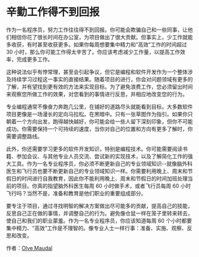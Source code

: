 # 辛勤工作得不到回报

作为一名程序员，努力工作往往得不到回报。你可能会欺骗自己和一些同事，让他们相信你花了很长时间在办公室，为项目做出了很大贡献。但事实上，少工作就能多收获，有时甚至收获更多。如果你每周想要集中精力和“高效”工作的时间超过 30 小时，那么你可能工作得太辛苦了。你应该考虑减少工作量，以提高工作效率，完成更多工作。

这种说法似乎有悖常理，甚至会引起争议，但它是编程和软件开发作为一个整体涉及持续学习过程这一事实的直接结果。随着项目的进行，你会对问题领域有更多的了解，并有望找到更有效的方法来实现目标。为了避免浪费工作，您必须留出时间来观察您所做工作的效果，对您看到的事情进行反思，并相应地改变您的行为。

专业编程通常不像奋力奔跑几公里，在铺好的道路尽头就能看到目标。大多数软件项目更像是一场漫长的定向马拉松。在黑暗中。只有一张草图作为指引。如果你只朝着一个方向出发，跑得越快越好，你可能会给一些人留下深刻印象，但你不可能成功。你需要保持一个可持续的速度，当你对自己的位置和方向有更多了解时，你需要调整路线。

此外，你还需要学习更多的软件开发知识，特别是编程技术。你可能需要阅读书籍、参加会议、与其他专业人员交流、尝试新的实现技术，以及了解简化工作的强大工具。作为一名专业程序员，你必须不断更新自己的专业领域知识--就像脑外科医生和飞行员也要不断更新自己的专业领域知识一样。你需要利用晚上、周末和节假日的时间进行自我教育，因此你不能利用晚上、周末和节假日的时间加班处理当前的项目。你真的指望脑外科医生每周 60 小时做手术，或者飞行员每周 60 小时飞行吗？当然不是，准备和教育是他们职业的重要组成部分。

要专注于项目，通过寻找明智的解决方案做出尽可能多的贡献，提高自己的技能，反思自己正在做的事情，并调整自己的行为。避免像仓鼠一样在笼子里转来转去，使自己和我们的职业蒙羞。作为一名专业程序员，你应该知道每周 60 个小时都要集中精力、“高效”工作是不理智的。像专业人士一样行事：准备、实施、观察、反思和改变。

作者：[Olve Maudal](http://programmer.97things.oreilly.com/wiki/index.php/Olve_Maudal)

